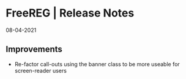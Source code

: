 __FreeREG | Release Notes__
  =======================
  08-04-2021

 
  __Improvements__
  ----------------

  * Re-factor call-outs using the banner class to be more useable for screen-reader users



  
